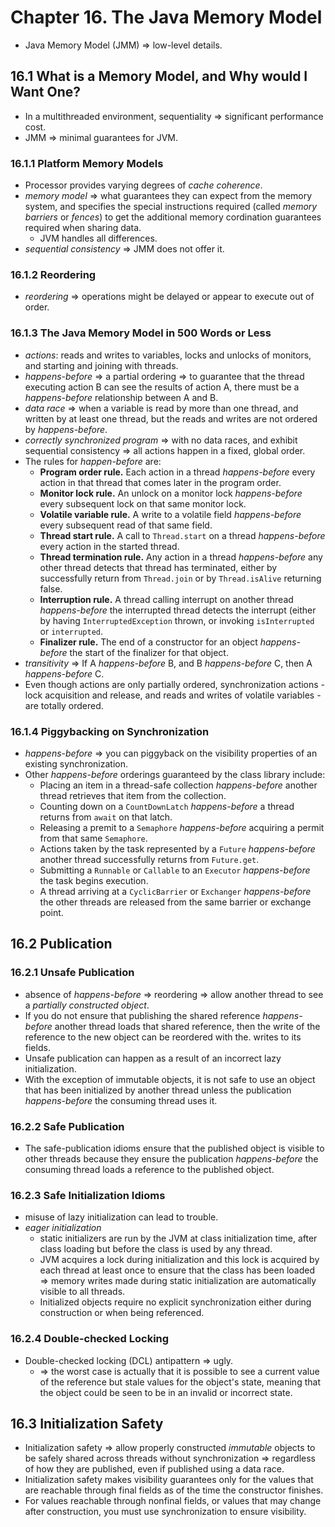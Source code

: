 # Chapter 16. The Java Memory Model

* Java Memory Model (JMM) => low-level details.

## 16.1 What is a Memory Model, and Why would I Want One?

* In a multithreaded environment, sequentiality => significant performance cost.
* JMM => minimal guarantees for JVM.

### 16.1.1 Platform Memory Models

* Processor provides varying degrees of *cache coherence*.
* *memory model* => what guarantees they can expect from the memory system, and specifies the special instructions required (called *memory barriers* or *fences*) to get the additional memory cordination guarantees required when sharing data.
  * JVM handles all differences.
* *sequential consistency* => JMM does not offer it.

### 16.1.2 Reordering

* *reordering* => operations might be delayed or appear to execute out of order.

### 16.1.3 The Java Memory Model in 500 Words or Less

* *actions*: reads and writes to variables, locks and unlocks of monitors, and starting and joining with threads.
* *happens-before* => a partial ordering => to guarantee that the thread executing action B can see the results of action A, there must be a *happens-before* relationship between A and B.
* *data race* => when a variable is read by more than one thread, and written by at least one thread, but the reads and writes are not ordered by *happens-before*.
* *correctly synchronized program* => with no data races, and exhibit sequential consistency => all actions happen in a fixed, global order.
* The rules for *happen-before* are:
  * **Program order rule.** Each action in a thread *happens-before* every action in that thread that comes later in the program order.
  * **Monitor lock rule.** An unlock on a monitor lock *happens-before* every subsequent lock on that same monitor lock.
  * **Volatile variable rule.** A write to a volatile field *happens-before* every subsequent read of that same field.
  * **Thread start rule.** A call to `Thread.start` on a thread *happens-before* every action in the started thread.
  * **Thread termination rule.** Any action in a thread *happens-before* any other thread detects that thread has terminated, either by successfully return from `Thread.join` or by `Thread.isAlive` returning false.
  * **Interruption rule.** A thread calling interrupt on another thread *happens-before* the interrupted thread detects the interrupt (either by having `InterruptedException` thrown, or invoking `isInterrupted` or `interrupted`.
  * **Finalizer rule.** The end of a constructor for an object *happens-before* the start of the finalizer for that object.
* *transitivity* => If A *happens-before* B, and B *happens-before* C, then A *happens-before* C.
* Even though actions are only partially ordered, synchronization actions - lock acquisition and release, and reads and writes of volatile variables - are totally ordered.

### 16.1.4 Piggybacking on Synchronization

* *happens-before* => you can piggyback on the visibility properties of an existing synchronization.
* Other *happens-before* orderings guaranteed by the class library include:
  * Placing an item in a thread-safe collection *happens-before* another thread retrieves that item from the collection.
  * Counting down on a `CountDownLatch` *happens-before* a thread returns from `await` on that latch.
  * Releasing a premit to a `Semaphore` *happens-before* acquiring a permit from that same `Semaphore`.
  * Actions taken by the task represented by a `Future` *happens-before* another thread successfully returns from `Future.get`.
  * Submitting a `Runnable` or `Callable` to an `Executor` *happens-before* the task begins execution.
  * A thread arriving at a `CyclicBarrier` or `Exchanger` *happens-before* the other threads are released from the same barrier or exchange point.

## 16.2 Publication

### 16.2.1 Unsafe Publication

* absence of *happens-before* => reordering => allow another thread to see a *partially constructed object*.
* If you do not ensure that publishing the shared reference *happens-before* another thread loads that shared reference, then the write of the reference to the new object can be reordered with the. writes to its fields.
* Unsafe publication can happen as a result of an incorrect lazy initialization.
* With the exception of immutable objects, it is not safe to use an object that has been initialized by another thread unless the publication *happens-before* the consuming thread uses it.


### 16.2.2 Safe Publication

* The safe-publication idioms ensure that the published object is visible to other threads because they ensure the publication *happens-before* the consuming thread loads a reference to the published object.


### 16.2.3 Safe Initialization Idioms

* misuse of lazy initialization can lead to trouble.
* *eager initialization*
  * static initializers are run by the JVM at class initialization time, after class loading but before the class is used by any thread.
  * JVM acquires a lock during initialization and this lock is acquired by each thread at least once to ensure that the class has been loaded => memory writes made during static initialization are automatically visible to all threads.
  * Initialized objects require no explicit synchronization either during construction or when being referenced.

### 16.2.4 Double-checked Locking

* Double-checked locking (DCL) antipattern => ugly.
  * => the worst case is actually that it is possible to see a current value of the reference but stale values for the object's state, meaning that the object could be seen to be in an invalid or incorrect state.

## 16.3 Initialization Safety

* Initialization safety => allow properly constructed *immutable* objects to be safely shared across threads without synchronization => regardless of how they are published, even if published using a data race.
* Initialization safety makes visibility guarantees only for the values that are reachable through final fields as of the time the constructor finishes.
* For values reachable through nonfinal fields, or values that may change after construction, you must use synchronization to ensure visibility.
